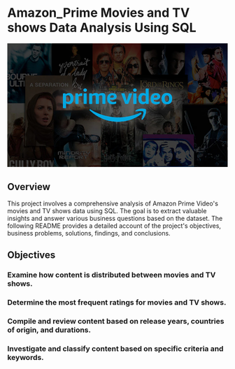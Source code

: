 # Amazon_Prime Movies and TV shows Data Analysis Using SQL
![Prime Logo](https://github.com/MyDataAnaAnalysis/prime_sql_project/blob/main/prime_img)

## Overview
This project involves a comprehensive analysis of Amazon Prime Video's movies and TV shows data using SQL. The goal is to extract valuable insights and answer various business questions based on the dataset. The following README provides a detailed account of the project's objectives, business problems, solutions, findings, and conclusions.

## Objectives
### Examine how content is distributed between movies and TV shows.
### Determine the most frequent ratings for movies and TV shows.
### Compile and review content based on release years, countries of origin, and durations.
### Investigate and classify content based on specific criteria and keywords.


